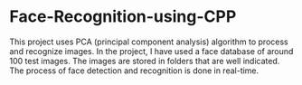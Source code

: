 # Face-Recognition-using-CPP
This  project uses PCA (principal component analysis) algorithm to process and recognize images. In the project, I have used a face database of around 100 test images. The images are stored in folders that are well indicated. The process of face detection and recognition is done in real-time. 
